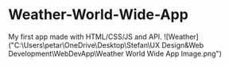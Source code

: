 # Weather-World-Wide-App

My first app made with HTML/CSS/JS and API.
![Weather]("C:\Users\petar\OneDrive\Desktop\Stefan\UX Design&Web Development\WebDevApp\Weather World Wide App Image.png")

